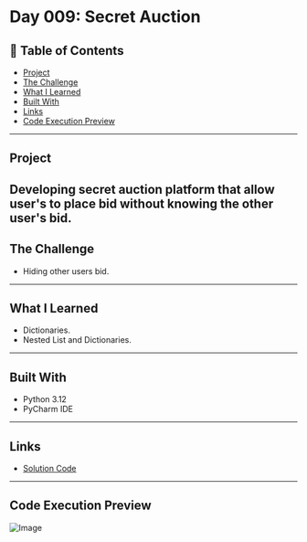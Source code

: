 
# Day 009: Secret Auction

## 📌 Table of Contents
- [Project](#project)
- [The Challenge](#the-challenge)
- [What I Learned](#what-i-learned)
- [Built With](#built-with)
- [Links](#links)
- [Code Execution Preview](#Code-Execution-Preview)

---

## Project
Developing secret auction platform that allow user's to place bid without knowing the other user's bid.
---

## The Challenge
- Hiding other users bid.

---


## What I Learned
- Dictionaries.
- Nested List and Dictionaries.

---

## Built With
- Python 3.12
- PyCharm IDE

---

## Links
- [Solution Code](./main.py)
---

## Code Execution Preview

![Image](https://github.com/user-attachments/assets/3fdeb28c-da0c-4142-92f9-f21c7d9779ee)
